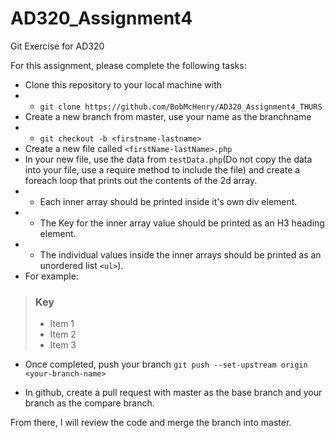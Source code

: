 # AD320_Assignment4
Git Exercise for AD320

For this assignment, please complete the following tasks:
- Clone this repository to your local machine with
- - `git clone https://github.com/BobMcHenry/AD320_Assignment4_THURS`
- Create a new branch from master, use your name as the branchname
- - `git checkout -b <firstname-lastname>`
- Create a new file called `<firstName-lastName>.php`
- In your new file, use the data from `testData.php`(Do not copy the data into your file, use a require method to include the file) and create a foreach loop that prints out the contents of the 2d array. 
- - Each inner array should be printed inside it's own div element. 
- - The Key for the inner array value should be printed as an H3 heading element.
- - The individual values inside the inner arrays should be printed as an unordered list `<ul>`).
- For example:
><div><h3>Key</h3><ul><li>Item 1</li><li>Item 2</li><li>Item 3</li></div> 

- Once completed, push your branch
`git push --set-upstream origin <your-branch-name>`

- In github, create a pull request with master as the base branch and your branch as the compare branch. 
  
From there, I will review the code and merge the branch into master. 
